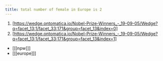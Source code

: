 ```yaml
---
title: total number of female in Europe is 2
---
```


1. [https://wedge.ontomatica.io/Nobel-Prize-Winners_-_19-09-05/Wedge?q=facet_13:1/facet_33:171&group=facet_13&index=0]
2. [https://wedge.ontomatica.io/Nobel-Prize-Winners_-_19-09-05/Wedge?q=facet_13:1/facet_33:171&group=facet_13&index=1]

* [[[npw]]]
* [[[europe]]]
